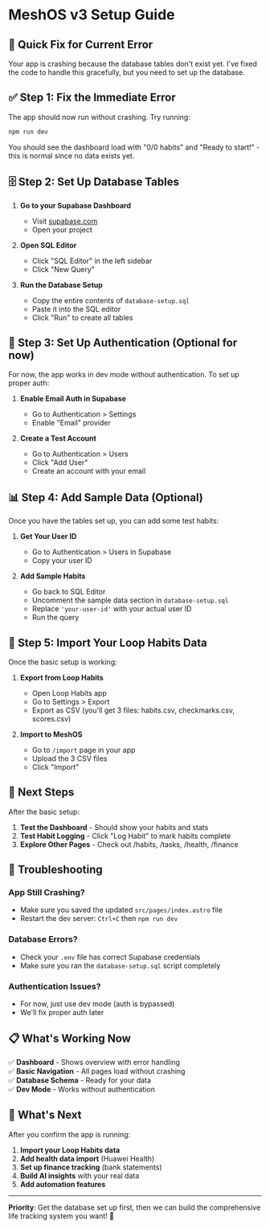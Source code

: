 # MeshOS v3 Setup Guide

## 🚨 Quick Fix for Current Error

Your app is crashing because the database tables don't exist yet. I've fixed the code to handle this gracefully, but you need to set up the database.

## ✅ Step 1: Fix the Immediate Error

The app should now run without crashing. Try running:

```bash
npm run dev
```

You should see the dashboard load with "0/0 habits" and "Ready to start!" - this is normal since no data exists yet.

## 🗄️ Step 2: Set Up Database Tables

1. **Go to your Supabase Dashboard**
   - Visit [supabase.com](https://supabase.com)
   - Open your project

2. **Open SQL Editor**
   - Click "SQL Editor" in the left sidebar
   - Click "New Query"

3. **Run the Database Setup**
   - Copy the entire contents of `database-setup.sql`
   - Paste it into the SQL editor
   - Click "Run" to create all tables

## 🔐 Step 3: Set Up Authentication (Optional for now)

For now, the app works in dev mode without authentication. To set up proper auth:

1. **Enable Email Auth in Supabase**
   - Go to Authentication > Settings
   - Enable "Email" provider

2. **Create a Test Account**
   - Go to Authentication > Users
   - Click "Add User" 
   - Create an account with your email

## 📊 Step 4: Add Sample Data (Optional)

Once you have the tables set up, you can add some test habits:

1. **Get Your User ID**
   - Go to Authentication > Users in Supabase
   - Copy your user ID

2. **Add Sample Habits**
   - Go back to SQL Editor
   - Uncomment the sample data section in `database-setup.sql`
   - Replace `'your-user-id'` with your actual user ID
   - Run the query

## 🎯 Step 5: Import Your Loop Habits Data

Once the basic setup is working:

1. **Export from Loop Habits**
   - Open Loop Habits app
   - Go to Settings > Export
   - Export as CSV (you'll get 3 files: habits.csv, checkmarks.csv, scores.csv)

2. **Import to MeshOS**
   - Go to `/import` page in your app
   - Upload the 3 CSV files
   - Click "Import"

## 🚀 Next Steps

After the basic setup:

1. **Test the Dashboard** - Should show your habits and stats
2. **Test Habit Logging** - Click "Log Habit" to mark habits complete
3. **Explore Other Pages** - Check out /habits, /tasks, /health, /finance

## 🔧 Troubleshooting

### App Still Crashing?
- Make sure you saved the updated `src/pages/index.astro` file
- Restart the dev server: `Ctrl+C` then `npm run dev`

### Database Errors?
- Check your `.env` file has correct Supabase credentials
- Make sure you ran the `database-setup.sql` script completely

### Authentication Issues?
- For now, just use dev mode (auth is bypassed)
- We'll fix proper auth later

## 📋 What's Working Now

✅ **Dashboard** - Shows overview with error handling  
✅ **Basic Navigation** - All pages load without crashing  
✅ **Database Schema** - Ready for your data  
✅ **Dev Mode** - Works without authentication  

## 🎯 What's Next

After you confirm the app is running:

1. **Import your Loop Habits data**
2. **Add health data import** (Huawei Health)
3. **Set up finance tracking** (bank statements)
4. **Build AI insights** with your real data
5. **Add automation features**

---

**Priority**: Get the database set up first, then we can build the comprehensive life tracking system you want! 🚀
